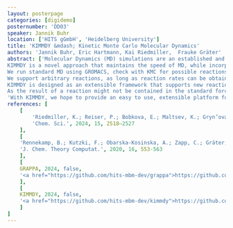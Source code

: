 ```yaml
---
layout: posterpage
categories: [digidemo]
posternumber: 'DD03'
speaker: Jannik Buhr
location: ['HITS gGmbH', 'Heidelberg University']
title: 'KIMMDY &mdash; Kinetic Monte Carlo Molecular Dynamics'
authors: 'Jannik Buhr, Eric Hartmann, Kai Riedmiller,  Frauke Gräter'
abstract: ['Molecular Dynamics (MD) simulations are an established and reliable way to gain insight into molecular systems. However, they do not allow for reactions to occur during the simulation. Alternative methods are often limited to much smaller system sizes compared to MD. Density Functional Theory (DFT) becomes impractical for systems exceeding a few dozen atoms. Reactive force fields also fall short of matching the efficiency of highly-optimized MD simulations.
KIMMDY is a novel approach that maintains the speed of MD, while incorporating reactions into the simulation via a kinetic Monte Carlo (KMC) approach.
We run standard MD using GROMACS, check with KMC for possible reactions, and change the topology of the systems accordingly on the fly, in a completely automated manner. Multiple reaction steps can be performed, with MD steps in between, without any need for user intervention in between.
We support arbitrary reactions, as long as reaction rates can be obtained in some way for the reaction of interest. While this would have been a major challenge in the past, machine learning (ML) models can now be trained to predict reaction rates based on a finite set of DFT-calculated rates.
KIMMDY is designed as an extensible framework that supports new reactions through a plugin system. Out of the box, we support hydrogen atom transfer (HAT) reactions, and homolysis to simulate the rupture of a (bio-)polymer under force. [1,2]
As the result of a reaction might not be contained in the standard force-field, KIMMDY supports on-the-fly reparametrization powered by a ML model called GRAPPA. [3] Through GRAPPA, accurate parameters for novel residues can be obtained, with better accuracy compared to a general force field.',
'With KIMMDY, we hope to provide an easy to use, extensible platform for reactive MD simulations. KIMMDY is Open-Source software available through GitHub. [4]']
references: [
    [
        'Riedmiller, K.; Reiser, P.; Bobkova, E.; Maltsev, K.; Gryn’ova, G.; Friederich, P.; Gräter, F. Substituting Density Functional Theory in Reaction Barrier Calculations for Hydrogen Atom Transfer in Proteins',
        'Chem. Sci.', 2024, 15, 2518–2527
    ],
    [
    'Rennekamp, B.; Kutzki, F.; Obarska-Kosinska, A.; Zapp, C.; Gräter, F. Hybrid Kinetic Monte Carlo/Molecular Dynamics Simulations of Bond Scissions in Proteins',
    'J. Chem. Theory Computat.', 2020, 16, 553-563
    ],
    [
    GRAPPA, 2024, false,
    '<a href="https://github.com/hits-mbm-dev/grappa">https://github.com/hits-mbm-dev/grappa</a>'
    ],
    [
    KIMMDY, 2024, false,
    '<a href="https://github.com/hits-mbm-dev/kimmdy">https://github.com/hits-mbm-dev/kimmdy</a>'
    ]
]
---
```

